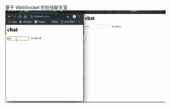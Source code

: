 基于 WebSocket 的在线聊天室
![img](https://github.com/Jeffreve/chat_websocket/blob/master/templates/chat.gif)

